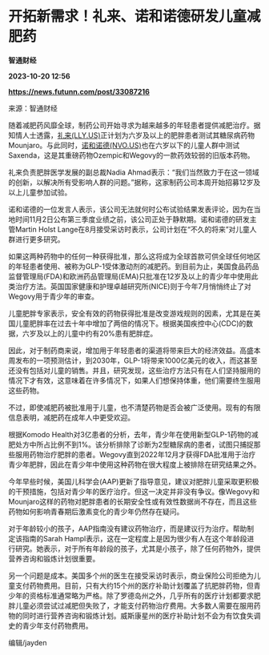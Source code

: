 # 开拓新需求！礼来、诺和诺德研发儿童减肥药
**智通财经**

**2023-10-20 12:56**

**https://news.futunn.com/post/33087216**

来源：智通财经

随着减肥药风靡全球，制药公司开始寻求为越来越多的年轻患者提供减肥治疗。据知情人士透露，[礼来(LLY.US)](https://www.futunn.com/quote/stock?m=us&code=LLY)正计划为六岁及以上的肥胖患者测试其糖尿病药物Mounjaro。与此同时，[诺和诺德(NVO.US)](https://www.futunn.com/quote/stock?m=us&code=NVO)也在六岁以下的儿童人群中测试Saxenda，这是其重磅药物Ozempic和Wegovy的一款药效较弱的旧版本药物。

礼来负责肥胖医学发展的副总裁Nadia Ahmad表示：“我们当然致力于在这一领域的创新，以解决所有受影响人群的问题。”据称，这家制药公司本周开始招募12岁及以上儿童参加试验。

诺和诺德的一位发言人表示，该公司无法就何时公布试验结果发表评论，因为在当地时间11月2日公布第三季度业绩之前，该公司正处于静默期。诺和诺德的研发主管Martin Holst Lange在8月接受采访时表示，公司计划在“不久的将来”对儿童人群进行更多研究。

如果这两种药物中的任何一种获得批准，那么这将成为全球首款可供全球任何地区的年轻患者使用、被称为GLP-1受体激动剂的减肥药。到目前为止，美国食品药品监督管理局(FDA)和欧洲药品管理局(EMA)只批准在12岁及以上的青少年中使用此类治疗方法。英国国家健康和护理卓越研究所(NICE)则于今年7月悄悄终止了对Wegovy用于青少年的审查。

儿童肥胖专家表示，安全有效的药物获得批准是改变游戏规则的因素，尤其是在美国儿童肥胖率在过去十年中增加了两倍的情况下。根据美国疾控中心(CDC)的数据，六岁及以上的儿童中约有20%患有肥胖症。

因此，对于制药商来说，增加用于年轻患者的渠道将带来巨大的经济效益。高盛本周发布的一项预测估计，到2030年，GLP-1将带来1000亿美元的收入，而这甚至还没有包括对儿童的销售。并且，研究发现，这些治疗方法只有在人们坚持服用的情况下才有效，这意味着在许多情况下，如果人们想保持体重，他们需要终生服用这些药物。

不过，即使减肥药被批准用于儿童，也不清楚药物是否会被广泛使用。现有的有限信息表明，减肥药在成年人中更受欢迎。

根据Komodo Health对3亿患者的分析，去年，青少年在使用新型GLP-1药物的减肥处方中所占比例不到1%。该分析排除了诊断为2型糖尿病的患者，试图只捕捉那些服用药物治疗肥胖的患者。Wegovy直到2022年12月才获得FDA批准用于治疗青少年肥胖，因此在青少年中使用这种药物在很大程度上被排除在研究结果之外。

今年早些时候，美国儿科学会(AAP)更新了指导意见，建议对肥胖儿童采取更积极的干预措施，包括对青少年的医疗治疗。但这一决定并非没有争议。像Wegovy和Mounjaro这样的药物对肥胖患者的长期安全性或有效性数据尚不存在，而且这些药物如何影响青春期后激素变化的青少年仍然存在疑问。

对于年龄较小的孩子，AAP指南没有建议药物治疗，而是建议行为治疗。帮助制定该指南的Sarah Hampl表示，这在一定程度上是因为很少有人在这个年龄段进行研究。她表示，对于所有年龄段的孩子，尤其是小孩子，除了任何药物外，提供营养咨询和锻炼计划很重要。

另一个问题是成本。美国多个州的医生在接受采访时表示，商业保险公司拒绝为儿童支付药物费用。目前，只有大约15个州的医疗补助计划覆盖了抗肥胖药物，但青少年的资格标准通常略为严格。除了罗德岛州之外，几乎所有的医疗计划都要求肥胖儿童必须尝试过减肥但失败了，才能支付药物治疗费用。大多数人需要在服用药物的同时进行营养咨询和锻炼计划。威斯康星州的医疗补助计划不会为有饮食失调史的青少年支付药物费用。

编辑/jayden